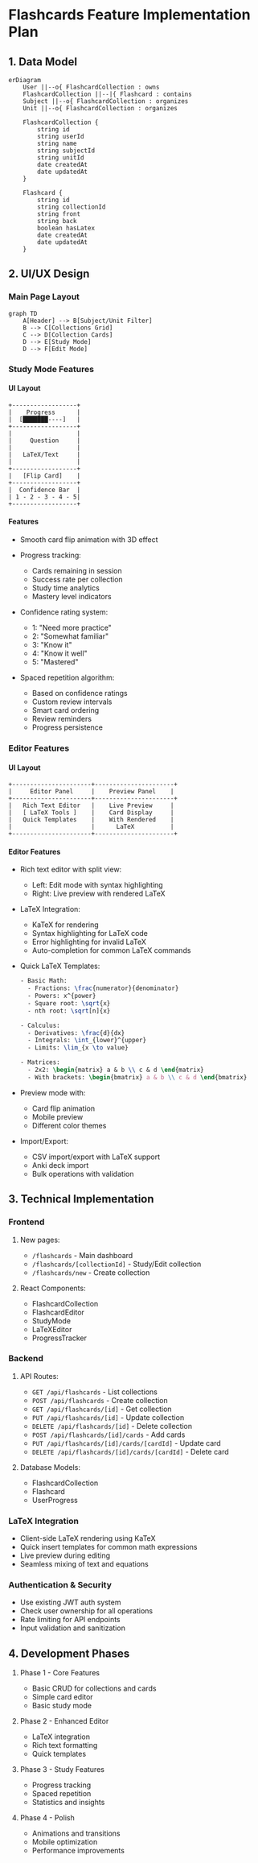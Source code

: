 # Flashcards Feature Implementation Plan

## 1. Data Model

```mermaid
erDiagram
    User ||--o{ FlashcardCollection : owns
    FlashcardCollection ||--|{ Flashcard : contains
    Subject ||--o{ FlashcardCollection : organizes
    Unit ||--o{ FlashcardCollection : organizes

    FlashcardCollection {
        string id
        string userId
        string name
        string subjectId
        string unitId
        date createdAt
        date updatedAt
    }

    Flashcard {
        string id
        string collectionId
        string front
        string back
        boolean hasLatex
        date createdAt
        date updatedAt
    }
```

## 2. UI/UX Design

### Main Page Layout

```mermaid
graph TD
    A[Header] --> B[Subject/Unit Filter]
    B --> C[Collections Grid]
    C --> D[Collection Cards]
    D --> E[Study Mode]
    D --> F[Edit Mode]
```

### Study Mode Features

#### UI Layout

```
+------------------+
|    Progress      |
|  [███████----]   |
+------------------+
|                  |
|     Question     |
|                  |
|   LaTeX/Text     |
|                  |
+------------------+
|   [Flip Card]    |
+------------------+
|  Confidence Bar  |
| 1 - 2 - 3 - 4 - 5|
+------------------+
```

#### Features

- Smooth card flip animation with 3D effect
- Progress tracking:

  - Cards remaining in session
  - Success rate per collection
  - Study time analytics
  - Mastery level indicators

- Confidence rating system:

  - 1: "Need more practice"
  - 2: "Somewhat familiar"
  - 3: "Know it"
  - 4: "Know it well"
  - 5: "Mastered"

- Spaced repetition algorithm:
  - Based on confidence ratings
  - Custom review intervals
  - Smart card ordering
  - Review reminders
  - Progress persistence

### Editor Features

#### UI Layout

```
+----------------------+----------------------+
|     Editor Panel     |    Preview Panel    |
+----------------------+----------------------+
|   Rich Text Editor   |    Live Preview     |
|   [ LaTeX Tools ]    |    Card Display     |
|   Quick Templates    |    With Rendered    |
|                      |      LaTeX          |
+----------------------+----------------------+
```

#### Editor Features

- Rich text editor with split view:

  - Left: Edit mode with syntax highlighting
  - Right: Live preview with rendered LaTeX

- LaTeX Integration:

  - KaTeX for rendering
  - Syntax highlighting for LaTeX code
  - Error highlighting for invalid LaTeX
  - Auto-completion for common LaTeX commands

- Quick LaTeX Templates:

  ```latex
  - Basic Math:
    - Fractions: \frac{numerator}{denominator}
    - Powers: x^{power}
    - Square root: \sqrt{x}
    - nth root: \sqrt[n]{x}

  - Calculus:
    - Derivatives: \frac{d}{dx}
    - Integrals: \int_{lower}^{upper}
    - Limits: \lim_{x \to value}

  - Matrices:
    - 2x2: \begin{matrix} a & b \\ c & d \end{matrix}
    - With brackets: \begin{bmatrix} a & b \\ c & d \end{bmatrix}
  ```

- Preview mode with:

  - Card flip animation
  - Mobile preview
  - Different color themes

- Import/Export:
  - CSV import/export with LaTeX support
  - Anki deck import
  - Bulk operations with validation

## 3. Technical Implementation

### Frontend

1. New pages:

   - `/flashcards` - Main dashboard
   - `/flashcards/[collectionId]` - Study/Edit collection
   - `/flashcards/new` - Create collection

2. React Components:
   - FlashcardCollection
   - FlashcardEditor
   - StudyMode
   - LaTeXEditor
   - ProgressTracker

### Backend

1. API Routes:

   - `GET /api/flashcards` - List collections
   - `POST /api/flashcards` - Create collection
   - `GET /api/flashcards/[id]` - Get collection
   - `PUT /api/flashcards/[id]` - Update collection
   - `DELETE /api/flashcards/[id]` - Delete collection
   - `POST /api/flashcards/[id]/cards` - Add cards
   - `PUT /api/flashcards/[id]/cards/[cardId]` - Update card
   - `DELETE /api/flashcards/[id]/cards/[cardId]` - Delete card

2. Database Models:
   - FlashcardCollection
   - Flashcard
   - UserProgress

### LaTeX Integration

- Client-side LaTeX rendering using KaTeX
- Quick insert templates for common math expressions
- Live preview during editing
- Seamless mixing of text and equations

### Authentication & Security

- Use existing JWT auth system
- Check user ownership for all operations
- Rate limiting for API endpoints
- Input validation and sanitization

## 4. Development Phases

1. Phase 1 - Core Features

   - Basic CRUD for collections and cards
   - Simple card editor
   - Basic study mode

2. Phase 2 - Enhanced Editor

   - LaTeX integration
   - Rich text formatting
   - Quick templates

3. Phase 3 - Study Features

   - Progress tracking
   - Spaced repetition
   - Statistics and insights

4. Phase 4 - Polish
   - Animations and transitions
   - Mobile optimization
   - Performance improvements
